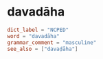 # davadāha

``` toml
dict_label = "NCPED"
word = "davadāha"
grammar_comment = "masculine"
see_also = ["davaḍāha"]
```

